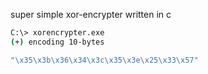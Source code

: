 super simple xor-encrypter written in c

```bash
C:\> xorencrypter.exe 
(+) encoding 10-bytes

"\x35\x3b\x36\x34\x3c\x35\x3e\x25\x33\x57"
```
